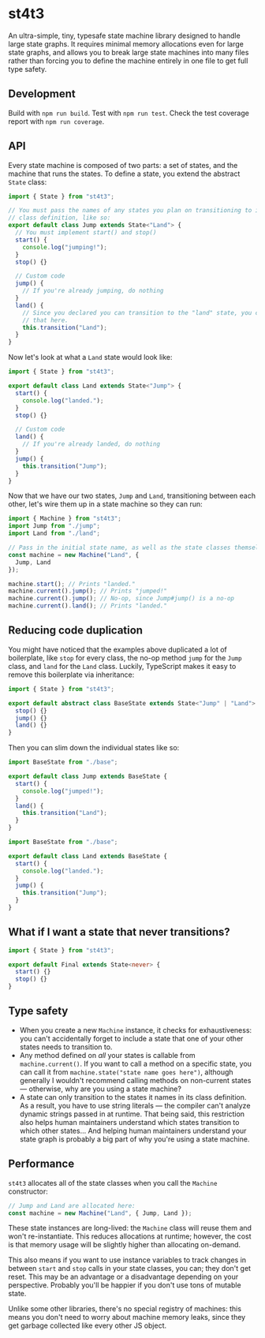 # st4t3

An ultra-simple, tiny, typesafe state machine library designed to handle large
state graphs. It requires minimal memory allocations even for large state
graphs, and allows you to break large state machines into many files rather than
forcing you to define the machine entirely in one file to get full type safety.

## Development

Build with `npm run build`. Test with `npm run test`. Check the test coverage
report with `npm run coverage`.

## API

Every state machine is composed of two parts: a set of states, and the machine
that runs the states. To define a state, you extend the abstract `State` class:

```typescript
import { State } from "st4t3";

// You must pass the names of any states you plan on transitioning to in the
// class definition, like so:
export default class Jump extends State<"Land"> {
  // You must implement start() and stop()
  start() {
    console.log("jumping!");
  }
  stop() {}

  // Custom code
  jump() {
    // If you're already jumping, do nothing
  }
  land() {
    // Since you declared you can transition to the "land" state, you can call
    // that here.
    this.transition("Land");
  }
}
```

Now let's look at what a `Land` state would look like:

```typescript
import { State } from "st4t3";

export default class Land extends State<"Jump"> {
  start() {
    console.log("landed.");
  }
  stop() {}

  // Custom code
  land() {
    // If you're already landed, do nothing
  }
  jump() {
    this.transition("Jump");
  }
}
```

Now that we have our two states, `Jump` and `Land`, transitioning between each
other, let's wire them up in a state machine so they can run:

```typescript
import { Machine } from "st4t3";
import Jump from "./jump";
import Land from "./land";

// Pass in the initial state name, as well as the state classes themselves:
const machine = new Machine("Land", {
  Jump, Land
});

machine.start(); // Prints "landed."
machine.current().jump(); // Prints "jumped!"
machine.current().jump(); // No-op, since Jump#jump() is a no-op
machine.current().land(); // Prints "landed."
```

## Reducing code duplication

You might have noticed that the examples above duplicated a lot of boilerplate,
like `stop` for every class, the no-op method `jump` for the `Jump` class, and
`land` for the `Land` class. Luckily, TypeScript makes it easy to remove this
boilerplate via inheritance:

```typescript
import { State } from "st4t3";

export default abstract class BaseState extends State<"Jump" | "Land"> {
  stop() {}
  jump() {}
  land() {}
}
```

Then you can slim down the individual states like so:

```typescript
import BaseState from "./base";

export default class Jump extends BaseState {
  start() {
    console.log("jumped!");
  }
  land() {
    this.transition("Land");
  }
}
```

```typescript
import BaseState from "./base";

export default class Land extends BaseState {
  start() {
    console.log("landed.");
  }
  jump() {
    this.transition("Jump");
  }
}
```

## What if I want a state that never transitions?

```typescript
import { State } from "st4t3";

export default Final extends State<never> {
  start() {}
  stop() {}
}
```

## Type safety

* When you create a new `Machine` instance, it checks for exhaustiveness: you
  can't accidentally forget to include a state that one of your other states
  needs to transition to.
* Any method defined on *all* your states is callable from `machine.current()`.
  If you want to call a method on a specific state, you can call it from
  `machine.state("state name goes here")`, although generally I wouldn't
  recommend calling methods on non-current states &mdash; otherwise, why are
  you using a state machine?
* A state can only transition to the states it names in its class definition.
  As a result, you have to use string literals &mdash; the compiler can't
  analyze dynamic strings passed in at runtime. That being said, this
  restriction also helps human maintainers understand which states transition to
  which other states... And helping human maintainers understand your state
  graph is probably a big part of why you're using a state machine.

## Performance

`st4t3` allocates all of the state classes when you call the `Machine`
constructor:

```typescript
// Jump and Land are allocated here:
const machine = new Machine("Land", { Jump, Land });
```

These state instances are long-lived: the `Machine` class will reuse them and
won't re-instantiate. This reduces allocations at runtime; however, the cost is
that memory usage will be slightly higher than allocating on-demand.

This also means if you want to use instance variables to track changes in
between `start` and `stop` calls in your state classes, you can; they don't get
reset. This may be an advantage or a disadvantage depending on your
perspective. Probably you'll be happier if you don't use tons of mutable state.

Unlike some other libraries, there's no special registry of machines: this
means you don't need to worry about machine memory leaks, since they get garbage
collected like every other JS object.
